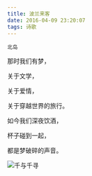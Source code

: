 ```yaml
---
title: 波兰来客
date: 2016-04-09 23:20:07
tags: 诗歌
---
```

``北岛``

那时我们有梦，    

关于文学，    

关于爱情，    

关于穿越世界的旅行。   
 
如今我们深夜饮酒，    

杯子碰到一起，    

都是梦破碎的声音。    

![千与千寻](http://p4.music.126.net/x9JLOitoKWJ7OjT8WgNNaA==/3235862721564155.jpg?param=525x10000)